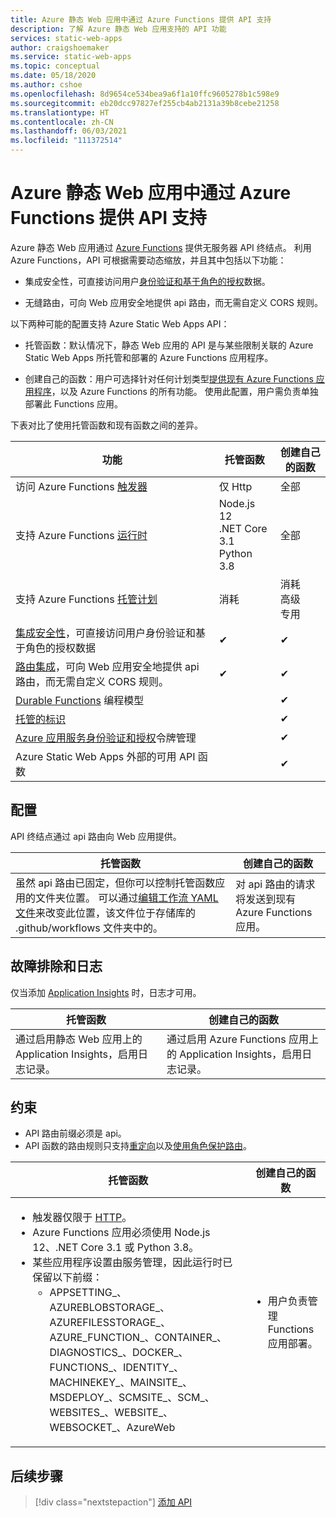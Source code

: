 ```yaml
---
title: Azure 静态 Web 应用中通过 Azure Functions 提供 API 支持
description: 了解 Azure 静态 Web 应用支持的 API 功能
services: static-web-apps
author: craigshoemaker
ms.service: static-web-apps
ms.topic: conceptual
ms.date: 05/18/2020
ms.author: cshoe
ms.openlocfilehash: 8d9654ce534bea9a6f1a10ffc9605278b1c598e9
ms.sourcegitcommit: eb20dcc97827ef255cb4ab2131a39b8cebe21258
ms.translationtype: HT
ms.contentlocale: zh-CN
ms.lasthandoff: 06/03/2021
ms.locfileid: "111372514"
---
```

# <a name="api-support-in-azure-static-web-apps-with-azure-functions"></a>Azure 静态 Web 应用中通过 Azure Functions 提供 API 支持

Azure 静态 Web 应用通过 [Azure Functions](../azure-functions/functions-overview.md) 提供无服务器 API 终结点。 利用 Azure Functions，API 可根据需要动态缩放，并且其中包括以下功能：

- 集成安全性，可直接访问用户[身份验证和基于角色的授权](user-information.md)数据。

- 无缝路由，可向 Web 应用安全地提供 api 路由，而无需自定义 CORS 规则。

以下两种可能的配置支持 Azure Static Web Apps API：

- 托管函数：默认情况下，静态 Web 应用的 API 是与某些限制关联的 Azure Static Web Apps 所托管和部署的 Azure Functions 应用程序。

- 创建自己的函数：用户可选择针对任何计划类型[提供现有 Azure Functions 应用程序](functions-bring-your-own.md)，以及 Azure Functions 的所有功能。 使用此配置，用户需负责单独部署此 Functions 应用。

下表对比了使用托管函数和现有函数之间的差异。

| 功能 | 托管函数 | 创建自己的函数 |
| --- | --- | --- |
| 访问 Azure Functions [触发器](../azure-functions/functions-triggers-bindings.md#supported-bindings) | 仅 Http | 全部 |
| 支持 Azure Functions [运行时](../azure-functions/supported-languages.md#languages-by-runtime-version) | Node.js 12<br>.NET Core 3.1<br>Python 3.8 | 全部 |
| 支持 Azure Functions [托管计划](../azure-functions/functions-scale.md) | 消耗 | 消耗<br>高级<br>专用 |
| [集成安全性](user-information.md)，可直接访问用户身份验证和基于角色的授权数据 | ✔ | ✔ |
| [路由集成](./configuration.md?#routes)，可向 Web 应用安全地提供 api 路由，而无需自定义 CORS 规则。 | ✔ | ✔ |
| [Durable Functions](../azure-functions/durable/durable-functions-overview.md) 编程模型 | | ✔ |
| [托管的标识](../app-service/overview-managed-identity.md) | | ✔ |
| [Azure 应用服务身份验证和授权](../app-service/configure-authentication-provider-aad.md)令牌管理 | | ✔ |
| Azure Static Web Apps 外部的可用 API 函数 |  | ✔ |

## <a name="configuration"></a>配置

API 终结点通过 api 路由向 Web 应用提供。

| 托管函数 | 创建自己的函数 |
| --- | --- |
| 虽然 api 路由已固定，但你可以控制托管函数应用的文件夹位置。 可以通过[编辑工作流 YAML 文件](github-actions-workflow.md#build-and-deploy)来改变此位置，该文件位于存储库的 .github/workflows 文件夹中的。 | 对 api 路由的请求将发送到现有 Azure Functions 应用。 |

## <a name="troubleshooting-and-logs"></a>故障排除和日志

仅当添加 [Application Insights](monitor.md) 时，日志才可用。

| 托管函数 | 创建自己的函数 |
| --- | --- |
| 通过启用静态 Web 应用上的 Application Insights，启用日志记录。 | 通过启用 Azure Functions 应用上的 Application Insights，启用日志记录。 |

## <a name="constraints"></a>约束

- API 路由前缀必须是 api。
- API 函数的路由规则只支持[重定向](configuration.md#defining-routes)以及[使用角色保护路由](configuration.md#securing-routes-with-roles)。

| 托管函数 | 创建自己的函数 |
| --- | --- |
| <ul><li>触发器仅限于 [HTTP](../azure-functions/functions-bindings-http-webhook.md)。</li><li>Azure Functions 应用必须使用 Node.js 12、.NET Core 3.1 或 Python 3.8。</li><li>某些应用程序设置由服务管理，因此运行时已保留以下前缀：<ul><li>APPSETTING\_、AZUREBLOBSTORAGE\_、AZUREFILESSTORAGE\_、AZURE_FUNCTION\_、CONTAINER\_、DIAGNOSTICS\_、DOCKER\_、FUNCTIONS\_、IDENTITY\_、MACHINEKEY\_、MAINSITE\_、MSDEPLOY\_、SCMSITE\_、SCM\_、WEBSITES\_、WEBSITE\_、WEBSOCKET\_、AzureWeb</li></ul></li></ul> | <ul><li>用户负责管理 Functions 应用部署。</li></ul> |

## <a name="next-steps"></a>后续步骤

> [!div class="nextstepaction"]
> [添加 API](add-api.md)
